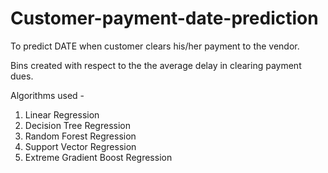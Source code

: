 # Customer-payment-date-prediction

To predict DATE when customer clears his/her payment to the vendor. 

Bins created with respect to the the average delay in clearing payment dues.

Algorithms used - 
1. Linear Regression
2. Decision Tree Regression
3. Random Forest Regression
4. Support Vector Regression
5. Extreme Gradient Boost Regression 
